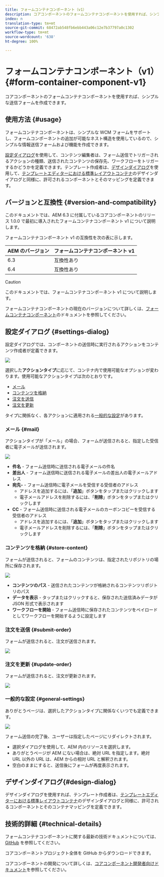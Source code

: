 ```yaml
---
title: フォームコンテナコンポーネント（v1）
description: コアコンポーネントのフォームコンテナコンポーネントを使用すれば、シンプルな送信フォームを作成できます。
index: n
translation-type: tm+mt
source-git-commit: 68472ab548fb6ebb443a06c12e7b37797a0c1302
workflow-type: tm+mt
source-wordcount: '638'
ht-degree: 100%

---
```



# フォームコンテナコンポーネント（v1）{#form-container-component-v1}

コアコンポーネントのフォームコンテナコンポーネントを使用すれば、シンプルな送信フォームを作成できます。

## 使用方法 {#usage}

フォームコンテナコンポーネントは、シンプルな WCM フォームをサポートし、フォームコンポーネントの追加が可能なネスト構造を使用しているので、シンプルな情報送信フォームおよび機能を作成できます。

[設定ダイアログ](#settings-dialog)を使用して、コンテンツ編集者は、フォーム送信でトリガーされるアクションの種類、送信されたコンテンツの保存先、ワークフローをトリガーするかどうかを定義できます。テンプレート作成者は、[デザインダイアログ](#design-dialog)を使用して、[テンプレートエディターにおける標準レイアウトコンテナ](https://helpx.adobe.com/jp/experience-manager/6-4/sites/authoring/using/templates.html)のデザインダイアログと同様に、許可されるコンポーネントとそのマッピングを定義できます。

## バージョンと互換性 {#version-and-compatibility}

このドキュメントでは、AEM 6.3 に付属しているコアコンポーネントのリリース 1.0.0 で最初に導入されたフォームコンテナコンポーネント v1 について説明します。

フォームコンテナコンポーネント v1 の互換性を次の表に示します。

| AEM のバージョン | フォームコンテナコンポーネント v1 |
|--- |--- |
| 6.3 | 互換性あり |
| 6.4 | 互換性あり |

>[!CAUTION]
>
>このドキュメントでは、フォームコンテナコンポーネント v1 について説明します。
>
>フォームコンテナコンポーネントの現在のバージョンについて詳しくは、[フォームコンテナコンポーネント](/help/components/forms/form-container.md)のドキュメントを参照してください。

## 設定ダイアログ {#settings-dialog}

設定ダイアログでは、コンポーネントの送信時に実行されるアクションをコンテンツ作成者が定義できます。

![](/help/assets/chlimage_1.png)

選択した&#x200B;**アクションタイプ**&#x200B;に応じて、コンテナ内で使用可能なオプションが変わります。使用可能なアクションタイプは次のとおりです。

* [メール](#mail)
* [コンテンツを格納](#store-content)
* [注文を送信](#submit-order)
* [注文を更新](#update-order)

タイプに関係なく、各アクションに適用される[一般的な設定](#general-settings)があります。

### メール {#mail}

アクションタイプが「メール」の場合、フォームが送信されると、指定した受信者に電子メールが送信されます。

![](/help/assets/chlimage_1-1.png)

* **件名** - フォーム送信時に送信される電子メールの件名
* **差出人** - フォーム送信時に送信される電子メールの差出人の電子メールアドレス
* **宛先-** - フォーム送信時に電子メールを受信する受信者のアドレス
   * アドレスを追加するには、「**追加**」ボタンをタップまたはクリックします
   * 電子メールアドレスを削除するには、「**削除**」ボタンをタップまたはクリックします
* **CC** - フォーム送信時に送信される電子メールのカーボンコピーを受信する受信者のアドレス
   * アドレスを追加するには、「**追加**」ボタンをタップまたはクリックします
   * 電子メールアドレスを削除するには、「**削除**」ボタンをタップまたはクリックします

### コンテンツを格納 {#store-content}

フォームが送信されると、フォームのコンテンツは、指定されたリポジトリの場所に保存されます。

![](/help/assets/chlimage_1-2.png)

* **コンテンツのパス** - 送信されたコンテンツが格納されるコンテンツリポジトリのパス
* **データを表示** - タップまたはクリックすると、保存された送信済みデータが JSON 形式で表示されます
* **ワークフローを開始** - フォーム送信時に保存されたコンテンツをペイロードとしてワークフローを開始するように設定します

### 注文を送信 {#submit-order}

フォームが送信されると、注文が送信されます。

![](/help/assets/chlimage_1-3.png)

### 注文を更新 {#update-order}

フォームが送信されると、注文が更新されます。

![](/help/assets/chlimage_1-4.png)

### 一般的な設定 {#general-settings}

ありがとうページは、選択したアクションタイプに関係なくいつでも定義できます。

![](/help/assets/chlimage_1-5.png)

フォーム送信の完了後、ユーザーは指定したページにリダイレクトされます。

* 選択ダイアログを使用して、AEM 内のリソースを選択します。
* ありがとうページが AEM にない場合は、絶対 URL を指定します。絶対 URL 以外の URL は、AEM からの相対 URL と解釈されます。
* 空白のままにすると、送信後にフォームが再度表示されます。

## デザインダイアログ{#design-dialog}

デザインダイアログを使用すれば、テンプレート作成者は、[テンプレートエディターにおける標準レイアウトコンテナ](https://helpx.adobe.com/jp/experience-manager/6-4/sites/authoring/using/templates.html#main-pars_title_1754153843)のデザインダイアログと同様に、許可されるコンポーネントとそのコンテナマッピングを定義できます。

## 技術的詳細 {#technical-details}

フォームコンテナコンポーネントに関する最新の技術ドキュメントについては、[GitHub](https://github.com/adobe/aem-core-wcm-components/tree/master/content/src/content/jcr_root/apps/core/wcm/components/form/container/v1/container) を参照してください。

コアコンポーネントプロジェクト全体を GitHub からダウンロードできます。

コアコンポーネントの開発について詳しくは、[コアコンポーネント開発者向けドキュメント](/help/developing/overview.md)を参照してください。
